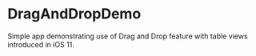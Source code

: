 # DragAndDropDemo
Simple app demonstrating use of Drag and Drop feature with table views introduced in iOS 11.
